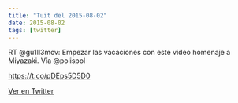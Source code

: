 ```yaml
---
title: "Tuit del 2015-08-02"
date: 2015-08-02
tags: [twitter]
---
```


RT @gu1ll3mcv: Empezar las vacaciones con este video homenaje a Miyazaki. Vía @polispol 

 https://t.co/pDEps5D5D0



[Ver en Twitter](https://twitter.com/i/web/status/627833435097276416)
